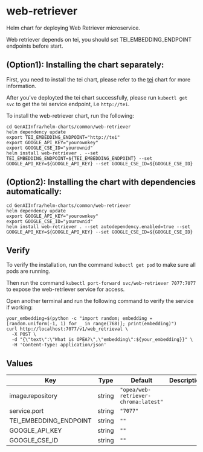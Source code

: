 # web-retriever

Helm chart for deploying Web Retriever microservice.

Web retriever depends on tei, you should set TEI_EMBEDDING_ENDPOINT endpoints before start.

## (Option1): Installing the chart separately:

First, you need to install the tei chart, please refer to the [tei](../tei) chart for more information.

After you've deployted the tei chart successfully, please run `kubectl get svc` to get the tei service endpoint, i.e `http://tei`.

To install the web-retriever chart, run the following:

```console
cd GenAIInfra/helm-charts/common/web-retriever
helm dependency update
export TEI_EMBEDDING_ENDPOINT="http://tei"
export GOOGLE_API_KEY="yourownkey"
export GOOGLE_CSE_ID="yourownid"
helm install web-retriever . --set TEI_EMBEDDING_ENDPOINT=${TEI_EMBEDDING_ENDPOINT} --set GOOGLE_API_KEY=${GOOGLE_API_KEY} --set GOOGLE_CSE_ID=${GOOGLE_CSE_ID}
```

## (Option2): Installing the chart with dependencies automatically:

```console
cd GenAIInfra/helm-charts/common/web-retriever
helm dependency update
export GOOGLE_API_KEY="yourownkey"
export GOOGLE_CSE_ID="yourownid"
helm install web-retriever . --set autodependency.enabled=true --set GOOGLE_API_KEY=${GOOGLE_API_KEY} --set GOOGLE_CSE_ID=${GOOGLE_CSE_ID}
```

## Verify

To verify the installation, run the command `kubectl get pod` to make sure all pods are running.

Then run the command `kubectl port-forward svc/web-retriever 7077:7077` to expose the web-retriever service for access.

Open another terminal and run the following command to verify the service if working:

```console
your_embedding=$(python -c "import random; embedding = [random.uniform(-1, 1) for _ in range(768)]; print(embedding)")
curl http://localhost:7077/v1/web_retrieval \
  -X POST \
  -d "{\"text\":\"What is OPEA?\",\"embedding\":${your_embedding}}" \
  -H 'Content-Type: application/json'
```

## Values

| Key                    | Type   | Default                              | Description |
| ---------------------- | ------ | ------------------------------------ | ----------- |
| image.repository       | string | `"opea/web-retriever-chroma:latest"` |             |
| service.port           | string | `"7077"`                             |             |
| TEI_EMBEDDING_ENDPOINT | string | `""`                                 |             |
| GOOGLE_API_KEY         | string | `""`                                 |             |
| GOOGLE_CSE_ID          | string | `""`                                 |             |
